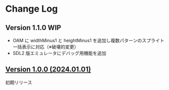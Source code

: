 # Change Log

## Version 1.1.0 WIP

- OAM に widthMinus1 と heightMinus1 を追加し複数パターンのスプライト一括表示に対応（※破壊的変更）
- SDL2 版エミュレータにデバッグ用機能を追加

## [Version 1.0.0 (2024.01.01)](https://github.com/suzukiplan/vgszero/releases/tag/1.0.0)

初期リリース


